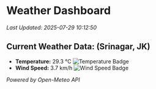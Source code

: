 
# Weather Dashboard

_Last Updated: 2025-07-29 10:12:50_

## Current Weather Data: (Srinagar, JK)
- **Temperature:** 29.3 °C ![Temperature Badge](https://img.shields.io/badge/Temperature-Medium%20Temp-green)
- **Wind Speed:** 3.7 km/h ![Wind Speed Badge](https://img.shields.io/badge/Wind%20Speed-Light%20Wind-blue)

*Powered by Open-Meteo API*
